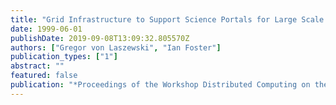 ```yaml
---
title: "Grid Infrastructure to Support Science Portals for Large Scale Instruments"
date: 1999-06-01
publishDate: 2019-09-08T13:09:32.805570Z
authors: ["Gregor von Laszewski", "Ian Foster"]
publication_types: ["1"]
abstract: ""
featured: false
publication: "*Proceedings of the Workshop Distributed Computing on the Web (DCW)*"
---
```


